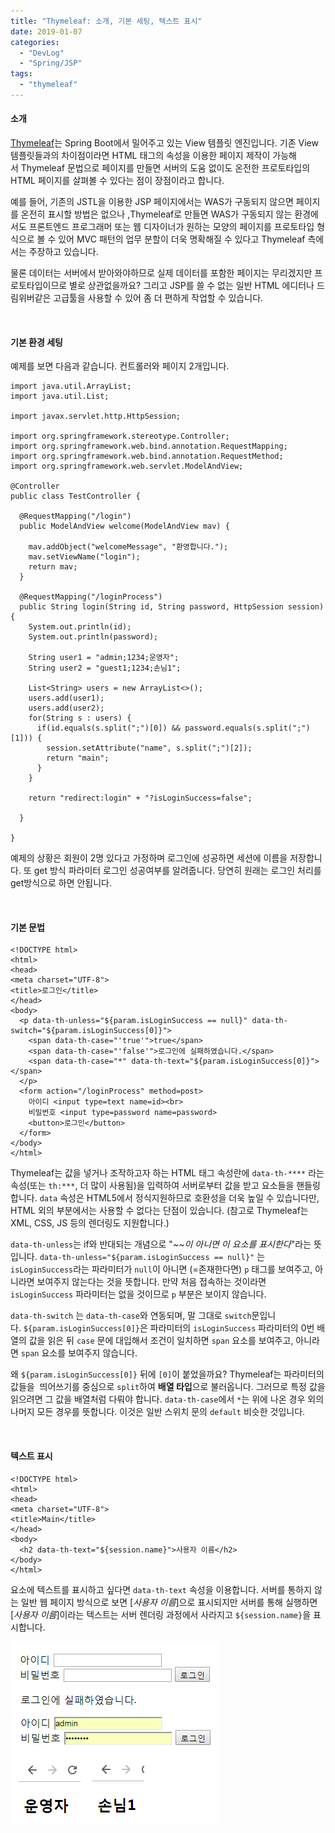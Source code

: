 ```yaml
---
title: "Thymeleaf: 소개, 기본 세팅, 텍스트 표시"
date: 2019-01-07
categories: 
  - "DevLog"
  - "Spring/JSP"
tags: 
  - "thymeleaf"
---
```


#### 소개

[Thymeleaf](https://www.thymeleaf.org/)는 Spring Boot에서 밀어주고 있는 View 템플릿 엔진입니다. 기존 View 템플릿들과의 차이점이라면 HTML 태그의 속성을 이용한 페이지 제작이 가능해서 Thymeleaf 문법으로 페이지를 만들면 서버의 도움 없이도 온전한 프로토타입의 HTML 페이지를 살펴볼 수 있다는 점이 장점이라고 합니다.

예를 들어, 기존의 JSTL을 이용한 JSP 페이지에서는 WAS가 구동되지 않으면 페이지를 온전히 표시할 방법은 없으나 ,Thymeleaf로 만들면 WAS가 구동되지 않는 환경에서도 프론트엔드 프로그래머 또는 웹 디자이너가 원하는 모양의 페이지를 프로토타입 형식으로 볼 수 있어 MVC 패턴의 업무 분할이 더욱 명확해질 수 있다고 Thymeleaf 측에서는 주장하고 있습니다.

물론 데이터는 서버에서 받아와야하므로 실제 데이터를 포함한 페이지는 무리겠지만 프로토타입이므로 별로 상관없을까요? 그리고 JSP를 쓸 수 없는 일반 HTML 에디터나 드림위버같은 고급툴을 사용할 수 있어 좀 더 편하게 작업할 수 있습니다.

 

#### 기본 환경 세팅

예제를 보면 다음과 같습니다. 컨트롤러와 페이지 2개입니다.

```
import java.util.ArrayList;
import java.util.List;

import javax.servlet.http.HttpSession;

import org.springframework.stereotype.Controller;
import org.springframework.web.bind.annotation.RequestMapping;
import org.springframework.web.bind.annotation.RequestMethod;
import org.springframework.web.servlet.ModelAndView;

@Controller
public class TestController {

  @RequestMapping("/login")
  public ModelAndView welcome(ModelAndView mav) {		
      
    mav.addObject("welcomeMessage", "환영합니다.");
    mav.setViewName("login");
    return mav;
  }
  
  @RequestMapping("/loginProcess")
  public String login(String id, String password, HttpSession session){
    System.out.println(id);
    System.out.println(password);

    String user1 = "admin;1234;운영자";
    String user2 = "guest1;1234;손님1";
    
    List<String> users = new ArrayList<>();
    users.add(user1);
    users.add(user2);
    for(String s : users) {
      if(id.equals(s.split(";")[0]) && password.equals(s.split(";")[1])) {
        session.setAttribute("name", s.split(";")[2]);
        return "main";
      }
    }
    
    return "redirect:login" + "?isLoginSuccess=false";
    
  }

}
```

예제의 상황은 회원이 2명 있다고 가정하며 로그인에 성공하면 세션에 이름을 저장합니다. 또 get 방식 파라미터 로그인 성공여부를 알려줍니다. 당연히 원래는 로그인 처리를 get방식으로 하면 안됩니다.

 

#### 기본 문법

```
<!DOCTYPE html>
<html>
<head>
<meta charset="UTF-8">
<title>로그인</title>
</head>
<body>
  <p data-th-unless="${param.isLoginSuccess == null}" data-th-switch="${param.isLoginSuccess[0]}">
    <span data-th-case="'true'">true</span>
    <span data-th-case="'false'">로그인에 실패하였습니다.</span>
    <span data-th-case="*" data-th-text="${param.isLoginSuccess[0]}"></span>
  </p>
  <form action="/loginProcess" method=post>
    아이디 <input type=text name=id><br>
    비밀번호 <input type=password name=password>
    <button>로그인</button>
  </form>
</body>
</html>
```

Thymeleaf는 값을 넣거나 조작하고자 하는 HTML 태그 속성란에 `data-th-****` 라는 속성(또는 `th:***`, 더 많이 사용됨)을 입력하여 서버로부터 값을 받고 요소들을 핸들링합니다. `data` 속성은 HTML5에서 정식지원하므로 호환성을 더욱 높일 수 있습니다만, HTML 외의 부분에서는 사용할 수 없다는 단점이 있습니다. (참고로 Thymeleaf는 XML, CSS, JS 등의 렌더링도 지원합니다.)

`data-th-unless`는 if와 반대되는 개념으로 "_~~이 아니면 이 요소를 표시한다_"라는 뜻입니다. `data-th-unless="${param.isLoginSuccess == null}"` 는 `isLoginSuccess`라는 파라미터가 `null`이 아니면 (=존재한다면) `p` 태그를 보여주고, 아니라면 보여주지 않는다는 것을 뜻합니다. 만약 처음 접속하는 것이라면 `isLoginSuccess` 파라미터는 없을 것이므로 `p` 부분은 보이지 않습니다.

`data-th-switch` 는 `data-th-case`와 연동되며, 말 그대로 `switch`문입니다. `${param.isLoginSuccess[0]}`은 파라미터의 `isLoginSuccess` 파라미터의 0번 배열의 값을 읽은 뒤 `case` 문에 대입해서 조건이 일치하면 `span` 요소를 보여주고, 아니라면 `span` 요소를 보여주지 않습니다.

왜 `${param.isLoginSuccess[0]}` 뒤에 `[0]`이 붙었을까요? Thymeleaf는 파라미터의 값들을  띄어쓰기를 중심으로 `split`하여 **배열 타입**으로 불러옵니다. 그러므로 특정 값을 읽으려면 그 값을 배열처럼 다뤄야 합니다. `data-th-case`에서 `*`는 위에 나온 경우 외의 나머지 모든 경우를 뜻합니다. 이것은 일반 스위치 문의 `default` 비슷한 것입니다.

 

#### 텍스트 표시

```
<!DOCTYPE html>
<html>
<head>
<meta charset="UTF-8">
<title>Main</title>
</head>
<body>
  <h2 data-th-text="${session.name}">사용자 이름</h2>
</body>
</html>
```

요소에 텍스트를 표시하고 싶다면 `data-th-text` 속성을 이용합니다. 서버를 통하지 않는 일반 웹 페이지 방식으로 보면 \[_사용자 이름_\]으로 표시되지만 서버를 통해 실행하면 \[_사용자 이름_\]이라는 텍스트는 서버 렌더링 과정에서 사라지고 `${session.name}`을 표시합니다.

![운영자손님](./assets/img/wp-content/uploads/2019/01/운영자손님.png)
